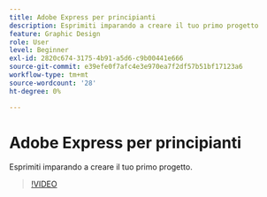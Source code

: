 ```yaml
---
title: Adobe Express per principianti
description: Esprimiti imparando a creare il tuo primo progetto
feature: Graphic Design
role: User
level: Beginner
exl-id: 2820c674-3175-4b91-a5d6-c9b00441e666
source-git-commit: e39efe0f7afc4e3e970ea7f2df57b51bf17123a6
workflow-type: tm+mt
source-wordcount: '28'
ht-degree: 0%

---
```


# Adobe Express per principianti

Esprimiti imparando a creare il tuo primo progetto.

>[!VIDEO](https://video.tv.adobe.com/v/3420225?quality=12&learn=on&hidetitle=true)
